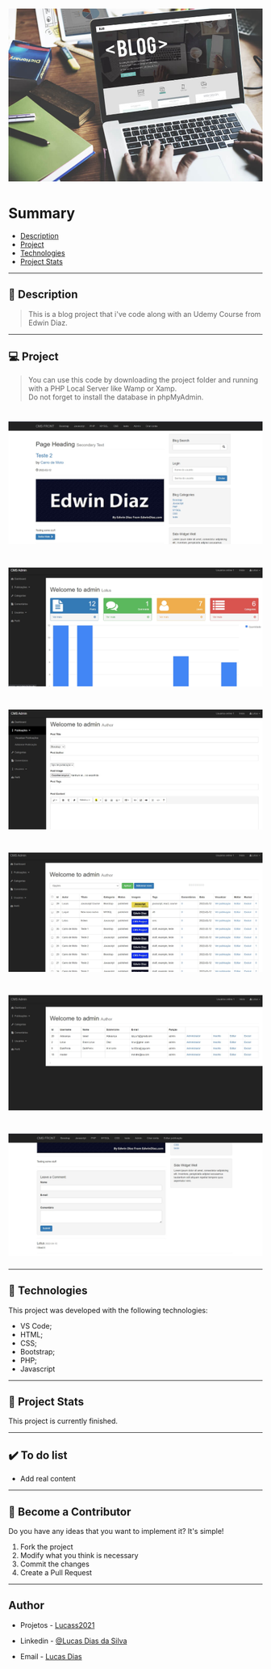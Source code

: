<h1 align="center">
    <img src="./git/capa.jpeg"/>
</h1>

# Summary

- [Description](#📝-Description)
- [Project](#💻-Project)
- [Technologies](#🚀-Technologies)
- [Project Stats](#🎯-Project-Stats)

---

## 📝 Description

> This is a blog project that i've code along with an Udemy Course from Edwin Diaz. <br>



---

## 💻 Project
> You can use this code by downloading the project folder and running with a PHP Local Server like Wamp or Xamp. <br>
> Do not forget to install the database in phpMyAdmin.
<h1 align="center">
    <img src="./git/projeto1.jpg"/>
</h1>
<h1 align="center">
    <img src="./git/projeto2.jpg"/>
</h1>
<h1 align="center">
    <img src="./git/projeto3.jpg"/>
</h1>
<h1 align="center">
    <img src="./git/projeto4.jpg"/>
</h1>
<h1 align="center">
    <img src="./git/projeto5.jpg"/>
</h1>
<h1 align="center">
    <img src="./git/projeto6.jpg"/>
</h1>



---

## 🚀 Technologies
This project was developed with the following technologies:
* VS Code;
* HTML;
* CSS;
* Bootstrap;
* PHP;
* Javascript



---

## 🎯 Project Stats

This project is currently finished.


---

## :heavy_check_mark: To do list

- Add real content

---

## :handshake: Become a Contributor

Do you have any ideas that you want to implement it? It's simple!

1. Fork the project
2. Modify what you think is necessary
3. Commit the changes
4. Create a Pull Request

---

## Author

- Projetos - [Lucass2021](https://github.com/Lucass2021)

- Linkedin - [@Lucas Dias da Silva](https://www.linkedin.com/in/lucas-dias-da-silva-118954199/)

- Email - [Lucas Dias](mailto:lucas.allx@hotmail.com")
